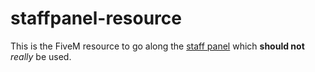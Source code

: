 # staffpanel-resource

This is the FiveM resource to go along the [staff panel]() which **should not** *really* be used.
